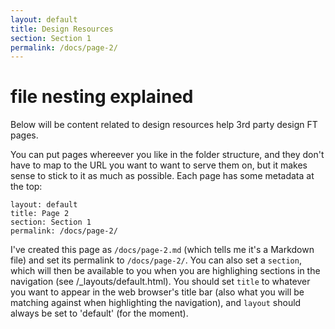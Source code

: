 ```yaml
---
layout: default
title: Design Resources
section: Section 1
permalink: /docs/page-2/
---
```


# file nesting explained

Below will be content related to design resources help 3rd party design FT pages.

You can put pages whereever you like in the folder structure, and they don't have to map to the URL you want to want to serve them on, but it makes sense to stick to it as much as possible.  Each page has some metadata at the top:

	layout: default
	title: Page 2
	section: Section 1
	permalink: /docs/page-2/

I've created this page as `/docs/page-2.md` (which tells me it's a Markdown file) and set its permalink to `/docs/page-2/`.  You can also set a `section`, which will then be available to you when you are highlighing sections in the navigation (see /_layouts/default.html).  You should set `title` to whatever you want to appear in the web browser's title bar  (also what you will be matching against when highlighting the navigation), and `layout` should always be set to 'default' (for the moment).
